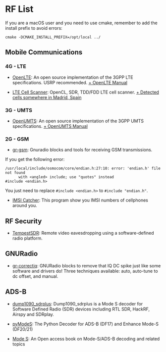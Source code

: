 # RF List

If you are a macOS user and you need to use cmake, remember to add the install prefix to avoid errors:

```
cmake -DCMAKE_INSTALL_PREFIX=/opt/local ../
```

## Mobile Communications

### 4G - LTE

- [OpenLTE](https://sourceforge.net/p/openlte/wiki/Home/): An open source implementation of the 3GPP LTE specifications. USRP recommended. [+ OpenLTE Manual](https://github.com/mgp25/RF-List/blob/master/Mobile%20Communications/4G/OpenLTE/OpenLTE%20Manual.pdf)

- [LTE Cell Scanner](https://github.com/JiaoXianjun/LTE-Cell-Scanner): OpenCL, SDR, TDD/FDD LTE cell scanner. [+ Detected cells somewhere in Madrid, Spain](https://github.com/mgp25/RF-List/blob/master/Mobile%20Communications/4G/LTE%20Cells%20detected%20in%20Madrid%20-%20Spain.pdf)

### 3G - UMTS

- [OpenUMTS](https://github.com/mgp25/OpenBTS-UMTS
): An open source implementation of the 3GPP UMTS specifications. [+ OpenUMTS Manual](https://github.com/mgp25/RF-List/blob/master/Mobile%20Communications/3G/OpenUMTS/OpenUMTS%20Manual.pdf)

### 2G - GSM

- [gr-gsm](https://github.com/ptrkrysik/gr-gsm): 
Gnuradio blocks and tools for receiving GSM transmissions.

If you get the following error:

```
/usr/local/include/osmocom/core/endian.h:27:10: error: 'endian.h' file not found
      with <angled> include; use "quotes" instead
#include <endian.h>
```

You just need to replace `#include <endian.h>` to `#include "endian.h"`.

- [IMSI Catcher](https://github.com/Oros42/IMSI-catcher): This program show you IMSI numbers of cellphones around you.
 

## RF Security

- [TempestSDR](https://github.com/martinmarinov/TempestSDR): 
Remote video eavesdropping using a software-defined radio platform.


## GNURadio

- [gr-correctiq](https://github.com/ghostop14/gr-correctiq): GNURadio blocks to remove that IQ DC spike just like some software and drivers do! Three techniques available: auto, auto-tune to dc offset, and manual. 

## ADS-B

- [dump1090_sdrplus](https://github.com/itemir/dump1090_sdrplus): Dump1090_sdrplus is a Mode S decoder for Software Defined Radio (SDR) devices including RTL SDR, HackRF, Airspy and SDRplay.

- [pyModeS](https://github.com/junzis/pyModeS):  The Python Decoder for ADS-B (DF17) and Enhance Mode-S (DF20/21)

- [Mode S](http://mode-s.org/decode/adsb/introduction.html): An Open access book on Mode-S/ADS-B decoding and related topics
